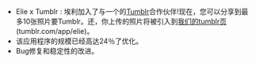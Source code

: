 - Elie x Tumblr : 埃利加入了与一个的[Tumblr](//tumblr.com)合作伙伴!现在，您可以分享到最多10张照片要Tumblr。还，你上传的照片将被引入到[我们的tumblr页](//tumblr.com/app/elie) (tumblr.com/app/elie)。
- 该应用程序的规模已经高达24％了优化。
- Bug修复和稳定性的改进。